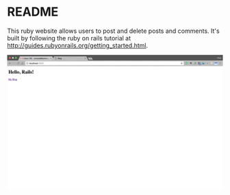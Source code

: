 # README

This ruby website allows users to post and delete posts and comments. It's built by following the ruby on rails tutorial at http://guides.rubyonrails.org/getting_started.html.

![alt text](img/1.png "Description goes here")
